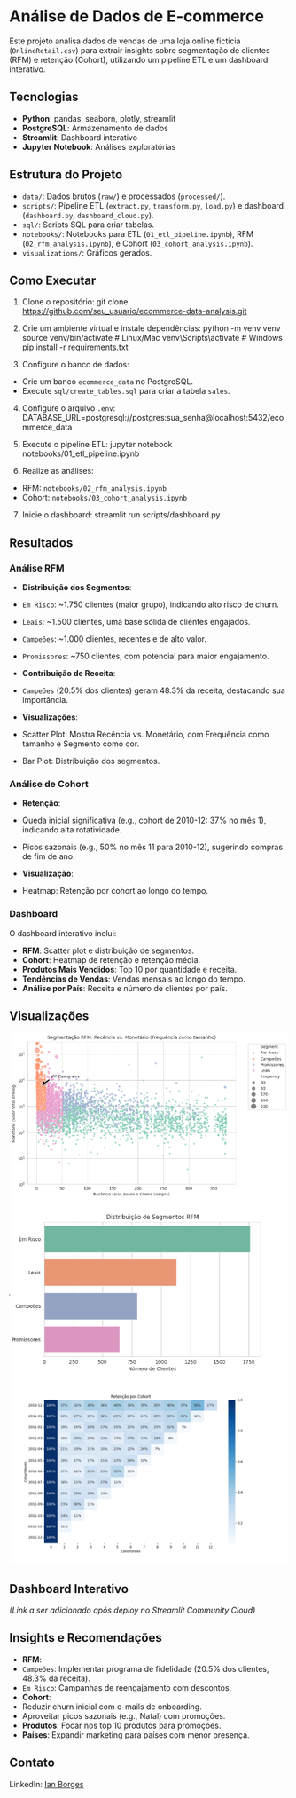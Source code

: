 # Análise de Dados de E-commerce

Este projeto analisa dados de vendas de uma loja online fictícia (`OnlineRetail.csv`) para extrair insights sobre segmentação de clientes (RFM) e retenção (Cohort), utilizando um pipeline ETL e um dashboard interativo.

## Tecnologias
- **Python**: pandas, seaborn, plotly, streamlit
- **PostgreSQL**: Armazenamento de dados
- **Streamlit**: Dashboard interativo
- **Jupyter Notebook**: Análises exploratórias

## Estrutura do Projeto
- `data/`: Dados brutos (`raw/`) e processados (`processed/`).
- `scripts/`: Pipeline ETL (`extract.py`, `transform.py`, `load.py`) e dashboard (`dashboard.py`, `dashboard_cloud.py`).
- `sql/`: Scripts SQL para criar tabelas.
- `notebooks/`: Notebooks para ETL (`01_etl_pipeline.ipynb`), RFM (`02_rfm_analysis.ipynb`), e Cohort (`03_cohort_analysis.ipynb`).
- `visualizations/`: Gráficos gerados.

## Como Executar
1. Clone o repositório:
git clone https://github.com/seu_usuario/ecommerce-data-analysis.git

2. Crie um ambiente virtual e instale dependências:
python -m venv venv
source venv/bin/activate  # Linux/Mac
venv\Scripts\activate     # Windows
pip install -r requirements.txt

3. Configure o banco de dados:
- Crie um banco `ecommerce_data` no PostgreSQL.
- Execute `sql/create_tables.sql` para criar a tabela `sales`.

4. Configure o arquivo `.env`:
DATABASE_URL=postgresql://postgres:sua_senha@localhost:5432/ecommerce_data

5. Execute o pipeline ETL:
jupyter notebook notebooks/01_etl_pipeline.ipynb

6. Realize as análises:
- RFM: `notebooks/02_rfm_analysis.ipynb`
- Cohort: `notebooks/03_cohort_analysis.ipynb`

7. Inicie o dashboard:
streamlit run scripts/dashboard.py

## Resultados
### Análise RFM
- **Distribuição dos Segmentos**:
- `Em Risco`: ~1.750 clientes (maior grupo), indicando alto risco de churn.
- `Leais`: ~1.500 clientes, uma base sólida de clientes engajados.
- `Campeões`: ~1.000 clientes, recentes e de alto valor.
- `Promissores`: ~750 clientes, com potencial para maior engajamento.

- **Contribuição de Receita**:
- `Campeões` (20.5% dos clientes) geram 48.3% da receita, destacando sua importância.

- **Visualizações**:
- Scatter Plot: Mostra Recência vs. Monetário, com Frequência como tamanho e Segmento como cor.
- Bar Plot: Distribuição dos segmentos.

### Análise de Cohort
- **Retenção**:
- Queda inicial significativa (e.g., cohort de 2010-12: 37% no mês 1), indicando alta rotatividade.
- Picos sazonais (e.g., 50% no mês 11 para 2010-12), sugerindo compras de fim de ano.

- **Visualização**:
- Heatmap: Retenção por cohort ao longo do tempo.

### Dashboard
O dashboard interativo inclui:
- **RFM**: Scatter plot e distribuição de segmentos.
- **Cohort**: Heatmap de retenção e retenção média.
- **Produtos Mais Vendidos**: Top 10 por quantidade e receita.
- **Tendências de Vendas**: Vendas mensais ao longo do tempo.
- **Análise por País**: Receita e número de clientes por país.

## Visualizações
![RFM Scatter Plot](visualizations/rfm_scatter_improved.png)
![RFM Segment Distribution](visualizations/rfm_segments.png)
![Cohort Retention](visualizations/cohort_heatmap.png)

## Dashboard Interativo
*(Link a ser adicionado após deploy no Streamlit Community Cloud)*

## Insights e Recomendações
- **RFM**:
- `Campeões`: Implementar programa de fidelidade (20.5% dos clientes, 48.3% da receita).
- `Em Risco`: Campanhas de reengajamento com descontos.
- **Cohort**:
- Reduzir churn inicial com e-mails de onboarding.
- Aproveitar picos sazonais (e.g., Natal) com promoções.
- **Produtos**: Focar nos top 10 produtos para promoções.
- **Países**: Expandir marketing para países com menor presença.

## Contato
LinkedIn: [Ian Borges](https://linkedin.com/in/borgesip)
